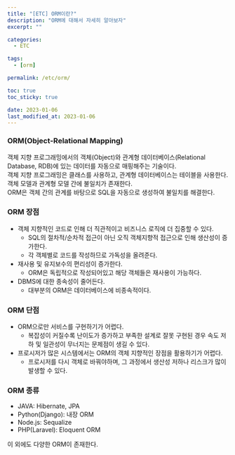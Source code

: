 ```yaml
---
title: "[ETC] ORM이란?"
description: "ORM에 대해서 자세히 알아보자"
excerpt: ""

categories:
  - ETC

tags:
  - [orm]

permalink: /etc/orm/

toc: true
toc_sticky: true

date: 2023-01-06
last_modified_at: 2023-01-06
---
```


### ORM(Object-Relational Mapping)
객체 지향 프로그래밍에서의 객체(Object)와 관계형 데이터베이스(Relational Database, RDB)에 있는 데이터를 자동으로 매핑해주는 기술이다.<br>
객체 지향 프로그래밍은 클래스를 사용하고, 관계형 데이터베이스는 테이블을 사용한다.<br>
객체 모델과 관계형 모델 간에 불일치가 존재한다.<br>
ORM은 객체 간의 관계를 바탕으로 SQL을 자동으로 생성하여 불일치를 해결한다.

### ORM 장점
* 객체 지향적인 코드로 인해 더 직관적이고 비즈니스 로직에 더 집중할 수 있다.
    * SQL의 절차적/순차적 접근이 아닌 오직 객체지향적 접근으로 인해 생산성이 증가한다.
    * 각 객체별로 코드를 작성하므로 가독성을 올려준다.
* 재사용 및 유지보수의 편리성이 증가한다.
    * ORM은 독립적으로 작성되어있고 해당 객체들은 재사용이 가능하다.
* DBMS에 대한 종속성이 줄어든다.
    * 대부분의 ORM은 데이터베이스에 비종속적이다.

### ORM 단점
* ORM으로만 서비스를 구현하기가 어렵다.
    * 복잡성이 커질수록 난이도가 증가하고 부족한 설계로 잘못 구현된 경우 속도 저하 및 일관성이 무너지는 문제점이 생길 수 있다.
* 프로시저가 많은 시스템에서는 ORM의 객체 지향적인 장점을 활용하기가 어렵다.
    * 프로시저를 다시 객체로 바꿔야하며, 그 과정에서 생산성 저하나 리스크가 많이 발생할 수 있다.

### ORM 종류
* JAVA: Hibernate, JPA
* Python(Django): 내장 ORM
* Node.js: Sequalize
* PHP(Laravel): Eloquent ORM

이 외에도 다양한 ORM이 존재한다.
